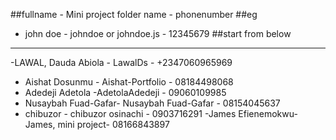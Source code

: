 ##fullname - Mini project folder name - phonenumber
##eg
- john doe - johndoe or johndoe.js - 12345679
##start from below
----------------------------
-LAWAL, Dauda Abiola - LawalDs - +2347060965969
- Aishat Dosunmu - Aishat-Portfolio - 08184498068
- Adedeji Adetola -AdetolaAdedeji - 09060109985
- Nusaybah Fuad-Gafar- Nusaybah Fuad-Gafar - 08154045637
- chibuzor - chibuzor osinachi - 0903716291
-James Efienemokwu- James, mini project- 08166843897

